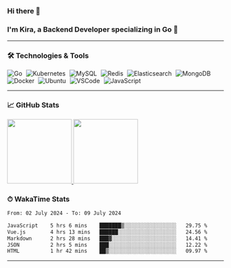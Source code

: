 ### Hi there 👋

### I'm Kira, a Backend Developer specializing in Go 🚀

---

### 🛠 Technologies & Tools

<div>
  <img src="https://img.shields.io/badge/-Go-00ADD8?style=flat&logo=go&logoColor=white" alt="Go" style="margin-right: 5px;" />
  <img src="https://img.shields.io/badge/-Kubernetes-326CE5?style=flat&logo=kubernetes&logoColor=white" alt="Kubernetes" style="margin-right: 5px;" />
  <img src="https://img.shields.io/badge/-MySQL-4479A1?style=flat&logo=mysql&logoColor=white" alt="MySQL" style="margin-right: 5px;" />
  <img src="https://img.shields.io/badge/-Redis-DC382D?style=flat&logo=redis&logoColor=white" alt="Redis" style="margin-right: 5px;" />
  <img src="https://img.shields.io/badge/-Elasticsearch-005571?style=flat&logo=elasticsearch&logoColor=white" alt="Elasticsearch" style="margin-right: 5px;" />
  <img src="https://img.shields.io/badge/-MongoDB-47A248?style=flat&logo=mongodb&logoColor=white" alt="MongoDB" style="margin-right: 5px;" />
  <img src="https://img.shields.io/badge/-Docker-2496ED?style=flat&logo=docker&logoColor=white" alt="Docker" style="margin-right: 5px;" />
  <img src="https://img.shields.io/badge/-Ubuntu-E95420?style=flat&logo=ubuntu&logoColor=white" alt="Ubuntu" style="margin-right: 5px;" />
  <img src="https://img.shields.io/badge/-VSCode-007ACC?style=flat&logo=visual-studio-code&logoColor=white" alt="VSCode" style="margin-right: 5px;" />
  <img src="https://img.shields.io/badge/-JavaScript-F7DF1E?style=flat&logo=javascript&logoColor=black" alt="JavaScript" style="margin-right: 5px;" />
</div>

---

### 📈 GitHub Stats

<a href="https://github.com/kwstars">
  <img height="150em" src="https://github-readme-stats.vercel.app/api?username=kwstars&show_icons=true&theme=default&count_private=true" />
  <img height="150em" src="https://github-readme-stats.vercel.app/api/top-langs/?username=kwstars&theme=default&layout=compact" />
</a>

### ⏱ WakaTime Stats

<!--START_SECTION:waka-->

```txt
From: 02 July 2024 - To: 09 July 2024

JavaScript    5 hrs 6 mins    ███████▒░░░░░░░░░░░░░░░░░   29.75 %
Vue.js        4 hrs 13 mins   ██████░░░░░░░░░░░░░░░░░░░   24.56 %
Markdown      2 hrs 28 mins   ███▓░░░░░░░░░░░░░░░░░░░░░   14.41 %
JSON          2 hrs 5 mins    ███░░░░░░░░░░░░░░░░░░░░░░   12.22 %
HTML          1 hr 42 mins    ██▒░░░░░░░░░░░░░░░░░░░░░░   09.97 %
```

<!--END_SECTION:waka-->

---
